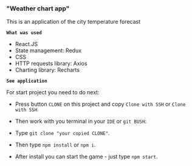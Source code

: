 ### **"Weather chart app"**

This is an application of the city temperature forecast

**`What was used`**

- React.JS
- State management: Redux
- CSS
- HTTP requests library: Axios
- Charting library: Recharts

**`See application`**

For start project you need to do next:

- Press button `CLONE` on this project and copy `Clone with SSH` or `Clone with SSH`

- Then work with you terminal in your `IDE` or `git BUSH`:

- Type `git clone "your copied CLONE"`.

- Then type `npm install` or `npm i`.

- After install you can start the game - just type `npm start`.